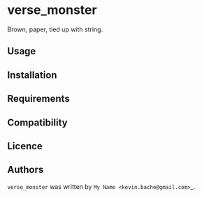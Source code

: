 # verse_monster

Brown, paper, tied up with string.

## Usage

## Installation

## Requirements

## Compatibility

## Licence

## Authors

`verse_monster` was written by `My Name <kevin.bache@gmail.com>`_.
